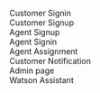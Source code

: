 Customer Signin<br>
Customer Signup<br>
Agent Signup<br>
Agent Signin<br>
Agent Assignment<br>
Customer Notification<br>
Admin page<br>
Watson Assistant
